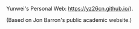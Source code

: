 Yunwei's Personal Web: https://yz26cn.github.io/).

(Based on Jon Barron's public academic website.)